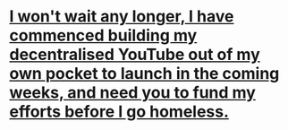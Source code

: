 # [I won't wait any longer, I have commenced building my decentralised YouTube out of my own pocket to launch in the coming weeks, and need you to fund my efforts before I go homeless.](https://github.com/sponsors/balupton)
